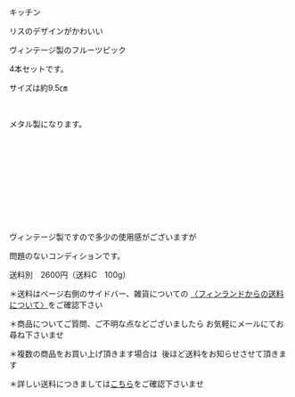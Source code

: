 <link rel="stylesheet" type="text/css" href="/assets/css/styles.css">

キッチン

リスのデザインがかわいい

ヴィンテージ製のフルーツピック

4本セットです。

サイズは約9.5㎝

<img alt="" src="http://blog.cnobi.jp/v1/blog/user/71e35865e9e62f3f9d70420d6124d2ab/1490556483"/>   

メタル製になります。

<img alt="" src="http://blog.cnobi.jp/v1/blog/user/71e35865e9e62f3f9d70420d6124d2ab/1490556487"/>

 <img alt="" src="http://blog.cnobi.jp/v1/blog/user/71e35865e9e62f3f9d70420d6124d2ab/1490556482"/>

  <img alt="" src="http://blog.cnobi.jp/v1/blog/user/71e35865e9e62f3f9d70420d6124d2ab/1490556485"/> 

   <img alt="" src="http://blog.cnobi.jp/v1/blog/user/71e35865e9e62f3f9d70420d6124d2ab/1490556484"/>  

  <img alt="" src="http://blog.cnobi.jp/v1/blog/user/71e35865e9e62f3f9d70420d6124d2ab/1490556486"/> 

      

ヴィンテージ製ですので多少の使用感がございますが

問題のないコンディションです。

送料別　2600円（送料C　100g）

＊送料はページ右側のサイドバー、雑貨についての
[〈フィンランドからの送料について〉](https://dkzakka.github.io/2005/03/31/雑貨について.html)をご確認下さい

＊商品についてご質問、ご不明な点などございましたら
お気軽にメールにてお尋ね下さいませ

＊複数の商品をお買い上げ頂きます場合は 
後ほど送料をお知らせさせて頂きます

＊詳しい送料につきましては[こちら](http://dkzakka.blog.shinobi.jp/Entry/3385/)をご確認下さいませ